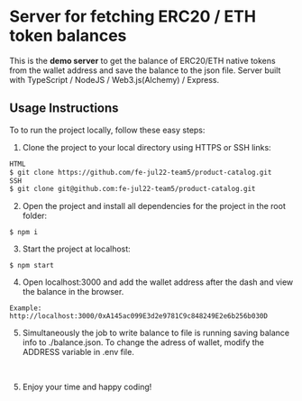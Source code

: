 # Server for fetching ERC20 / ETH token balances

This is the **demo server** to get the balance of ERC20/ETH native tokens from the wallet address and save the balance to the json file. Server built with TypeScript / NodeJS / Web3.js(Alchemy) / Express.

## Usage Instructions

To to run the project locally, follow these easy steps:

1. Clone the project to your local directory using HTTPS or SSH links:
```sh
HTML
$ git clone https://github.com/fe-jul22-team5/product-catalog.git
SSH
$ git clone git@github.com:fe-jul22-team5/product-catalog.git
```

2. Open the project and install all dependencies for the project in the root folder:
```
$ npm i
```
3. Start the project at localhost:
```
$ npm start
```
4. Open localhost:3000 and add the wallet address after the dash and view the balance in the browser.
```
Example: http://localhost:3000/0xA145ac099E3d2e9781C9c848249E2e6b256b030D
```
5. Simultaneously the job to write balance to file is running saving balance info to ./balance.json. To change the adress of wallet, modify the ADDRESS variable in .env file.
</br>

5. Enjoy your time and happy coding!

